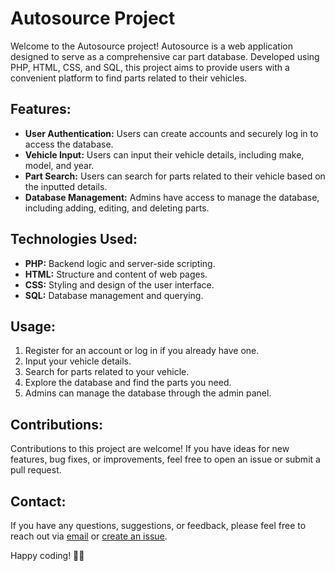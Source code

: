 # Autosource Project

Welcome to the Autosource project! Autosource is a web application designed to serve as a comprehensive car part database. Developed using PHP, HTML, CSS, and SQL, this project aims to provide users with a convenient platform to find parts related to their vehicles.

## Features:

- **User Authentication:** Users can create accounts and securely log in to access the database.
- **Vehicle Input:** Users can input their vehicle details, including make, model, and year.
- **Part Search:** Users can search for parts related to their vehicle based on the inputted details.
- **Database Management:** Admins have access to manage the database, including adding, editing, and deleting parts.

## Technologies Used:

- **PHP:** Backend logic and server-side scripting.
- **HTML:** Structure and content of web pages.
- **CSS:** Styling and design of the user interface.
- **SQL:** Database management and querying.

## Usage:

1. Register for an account or log in if you already have one.
2. Input your vehicle details.
3. Search for parts related to your vehicle.
4. Explore the database and find the parts you need.
5. Admins can manage the database through the admin panel.

## Contributions:

Contributions to this project are welcome! If you have ideas for new features, bug fixes, or improvements, feel free to open an issue or submit a pull request.

## Contact:

If you have any questions, suggestions, or feedback, please feel free to reach out via [email](mailto:douglascerrato2@gmail.com) or [create an issue](https://github.com/douglas-cerrato/Autosource/issues).

Happy coding! 🚗✨

